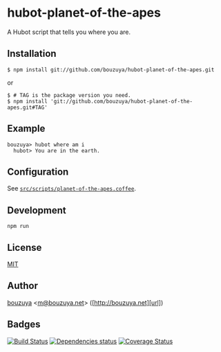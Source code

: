 # hubot-planet-of-the-apes

A Hubot script that tells you where you are.

## Installation

    $ npm install git://github.com/bouzuya/hubot-planet-of-the-apes.git

or

    $ # TAG is the package version you need.
    $ npm install 'git://github.com/bouzuya/hubot-planet-of-the-apes.git#TAG'

## Example

    bouzuya> hubot where am i
      hubot> You are in the earth.

## Configuration

See [`src/scripts/planet-of-the-apes.coffee`](src/scripts/planet-of-the-apes.coffee).

## Development

`npm run`

## License

[MIT](LICENSE)

## Author

[bouzuya][user] &lt;[m@bouzuya.net][mail]&gt; ([http://bouzuya.net][url])

## Badges

[![Build Status][travis-badge]][travis]
[![Dependencies status][david-dm-badge]][david-dm]
[![Coverage Status][coveralls-badge]][coveralls]

[travis]: https://travis-ci.org/bouzuya/hubot-planet-of-the-apes
[travis-badge]: https://travis-ci.org/bouzuya/hubot-planet-of-the-apes.svg?branch=master
[david-dm]: https://david-dm.org/bouzuya/hubot-planet-of-the-apes
[david-dm-badge]: https://david-dm.org/bouzuya/hubot-planet-of-the-apes.png
[coveralls]: https://coveralls.io/r/bouzuya/hubot-planet-of-the-apes
[coveralls-badge]: https://img.shields.io/coveralls/bouzuya/hubot-planet-of-the-apes.svg
[user]: https://github.com/bouzuya
[mail]: mailto:m@bouzuya.net
[url]: http://bouzuya.net
